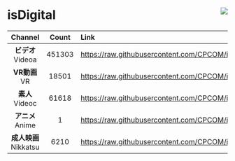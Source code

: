 # isDigital <img align="right" src="https://img.shields.io/github/last-commit/CPCOM/isDigital"/>  
  
| Channel | Count | Link |  
| :-----: | :---: | :--- |  
|**ビデオ**<br />Videoa | 451303 | https://raw.githubusercontent.com/CPCOM/isDigital/main/Videoa.txt |  
|**VR動画**<br />VR | 18501 | https://raw.githubusercontent.com/CPCOM/isDigital/main/VR.txt |  
|**素人**<br />Videoc | 61618 | https://raw.githubusercontent.com/CPCOM/isDigital/main/Videoc.txt |  
|**アニメ**<br />Anime | 1 | https://raw.githubusercontent.com/CPCOM/isDigital/main/Anime.txt |  
|**成人映画**<br />Nikkatsu | 6210 | https://raw.githubusercontent.com/CPCOM/isDigital/main/Nikkatsu.txt |  